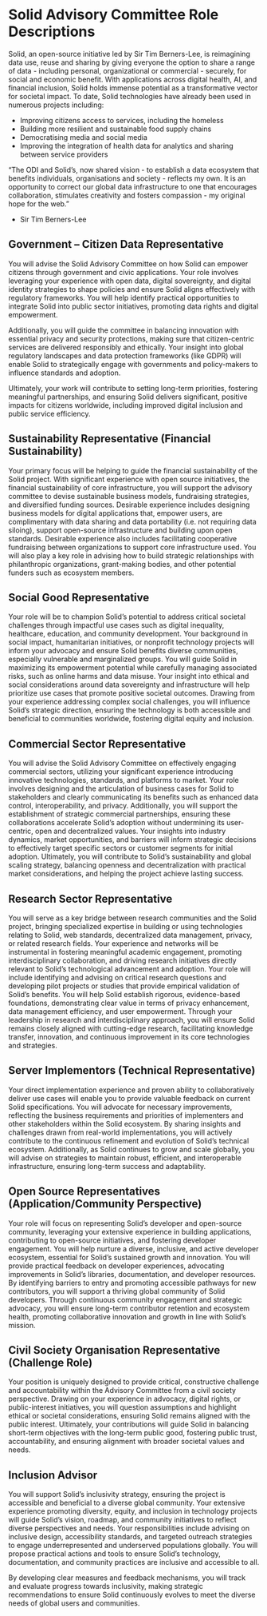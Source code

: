 # Solid Advisory Committee Role Descriptions
Solid, an open-source initiative led by Sir Tim Berners-Lee, is reimagining data use, reuse and sharing by giving everyone the option to share a range of data - including personal, organizational or commercial - securely, for social and economic benefit. With applications across digital health, AI, and financial inclusion, Solid holds immense potential as a transformative vector for societal impact. To date, Solid technologies have already been used in numerous projects including:  
 - Improving citizens access to services, including the homeless 
 - Building more resilient and sustainable food supply chains
 - Democratising media and social media
 - Improving the integration of health data for analytics and sharing between service providers
 
“The ODI and Solid’s, now shared vision - to establish a data ecosystem that benefits individuals, organisations and society - reflects my own. It is an opportunity to correct our global data infrastructure to one that encourages collaboration, stimulates creativity and fosters compassion - my original hope for the web.”
 - Sir Tim Berners-Lee

## Government – Citizen Data Representative
You will advise the Solid Advisory Committee on how Solid can empower citizens through government and civic applications. Your role involves leveraging your experience with open data, digital sovereignty, and digital identity strategies to shape policies and ensure Solid aligns effectively with regulatory frameworks. You will help identify practical opportunities to integrate Solid into public sector initiatives, promoting data rights and digital empowerment.

Additionally, you will guide the committee in balancing innovation with essential privacy and security protections, making sure that citizen-centric services are delivered responsibly and ethically. Your insight into global regulatory landscapes and data protection frameworks (like GDPR) will enable Solid to strategically engage with governments and policy-makers to influence standards and adoption.

Ultimately, your work will contribute to setting long-term priorities, fostering meaningful partnerships, and ensuring Solid delivers significant, positive impacts for citizens worldwide, including improved digital inclusion and public service efficiency.

## Sustainability Representative (Financial Sustainability)
Your primary focus will be helping to guide the financial sustainability of the Solid project. With significant experience with open source initiatives, the financial sustainability of core infrastructure, you will support the advisory committee to devise sustainable business models, fundraising strategies, and diversified funding sources.
Desirable experience includes designing business models for digital applications that, empower users, are complimentary with data sharing and data portability (i.e. not requiring data siloing), support open-source infrastructure and building upon open standards. Desirable experience also includes facilitating cooperative fundraising between organizations to support core infrastructure used.
You will also play a key role in advising how to build strategic relationships with philanthropic organizations, grant-making bodies, and other potential funders such as ecosystem members.

## Social Good Representative
Your role will be to champion Solid’s potential to address critical societal challenges through impactful use cases such as digital inequality, healthcare, education, and community development. Your background in social impact, humanitarian initiatives, or nonprofit technology projects will inform your advocacy and ensure Solid benefits diverse communities, especially vulnerable and marginalized groups.
You will guide Solid in maximizing its empowerment potential while carefully managing associated risks, such as online harms and data misuse. Your insight into ethical and social considerations around data sovereignty and infrastructure will help prioritize use cases that promote positive societal outcomes.
Drawing from your experience addressing complex social challenges, you will influence Solid’s strategic direction, ensuring the technology is both accessible and beneficial to communities worldwide, fostering digital equity and inclusion.

## Commercial Sector Representative
You will advise the Solid Advisory Committee on effectively engaging commercial sectors, utilizing your significant experience introducing innovative technologies, standards, and platforms to market. Your role involves designing and the articulation of business cases for Solid to stakeholders and clearly communicating its benefits such as enhanced data control, interoperability, and privacy.
Additionally, you will support the establishment of strategic commercial partnerships, ensuring these collaborations accelerate Solid’s adoption without undermining its user-centric, open and decentralized values. Your insights into industry dynamics, market opportunities, and barriers will inform strategic decisions to effectively target specific sectors or customer segments for initial adoption.
Ultimately, you will contribute to Solid’s sustainability and global scaling strategy, balancing openness and decentralization with practical market considerations, and helping the project achieve lasting success.

## Research Sector Representative
You will serve as a key bridge between research communities and the Solid project, bringing specialized expertise in building or using technologies relating to Solid, web standards, decentralized data management, privacy, or related research fields. Your experience and networks will be instrumental in fostering meaningful academic engagement, promoting interdisciplinary collaboration, and driving research initiatives directly relevant to Solid’s technological advancement and adoption.
Your role will include identifying and advising on critical research questions and developing pilot projects or studies that provide empirical validation of Solid’s benefits. You will help Solid establish rigorous, evidence-based foundations, demonstrating clear value in terms of privacy enhancement, data management efficiency, and user empowerment.
Through your leadership in research and interdisciplinary approach, you will ensure Solid remains closely aligned with cutting-edge research, facilitating knowledge transfer, innovation, and continuous improvement in its core technologies and strategies.

## Server Implementors (Technical Representative)
Your direct implementation experience and proven ability to collaboratively deliver use cases will enable you to provide valuable feedback on current Solid specifications. You will advocate for necessary improvements, reflecting the business requirements and priorities of implementers and other stakeholders within the Solid ecosystem. By sharing insights and challenges drawn from real-world implementations, you will actively contribute to the continuous refinement and evolution of Solid’s technical ecosystem.
Additionally, as Solid continues to grow and scale globally, you will advise on strategies to maintain robust, efficient, and interoperable infrastructure, ensuring long-term success and adaptability.

## Open Source Representatives (Application/Community Perspective)
Your role will focus on representing Solid’s developer and open-source community, leveraging your extensive experience in building applications, contributing to open-source initiatives, and fostering developer engagement. You will help nurture a diverse, inclusive, and active developer ecosystem, essential for Solid’s sustained growth and innovation.
You will provide practical feedback on developer experiences, advocating improvements in Solid’s libraries, documentation, and developer resources. By identifying barriers to entry and promoting accessible pathways for new contributors, you will support a thriving global community of Solid developers.
Through continuous community engagement and strategic advocacy, you will ensure long-term contributor retention and ecosystem health, promoting collaborative innovation and growth in line with Solid’s mission.

## Civil Society Organisation Representative (Challenge Role)
Your position is uniquely designed to provide critical, constructive challenge and accountability within the Advisory Committee from a civil society perspective. Drawing on your experience in advocacy, digital rights, or public-interest initiatives, you will question assumptions and highlight ethical or societal considerations, ensuring Solid remains aligned with the public interest.
Ultimately, your contributions will guide Solid in balancing short-term objectives with the long-term public good, fostering public trust, accountability, and ensuring alignment with broader societal values and needs.

## Inclusion Advisor
You will support Solid’s inclusivity strategy, ensuring the project is accessible and beneficial to a diverse global community. Your extensive experience promoting diversity, equity, and inclusion in technology projects will guide Solid’s vision, roadmap, and community initiatives to reflect diverse perspectives and needs.
Your responsibilities include advising on inclusive design, accessibility standards, and targeted outreach strategies to engage underrepresented and underserved populations globally. You will propose practical actions and tools to ensure Solid’s technology, documentation, and community practices are inclusive and accessible to all.

By developing clear measures and feedback mechanisms, you will track and evaluate progress towards inclusivity, making strategic recommendations to ensure Solid continuously evolves to meet the diverse needs of global users and communities.
